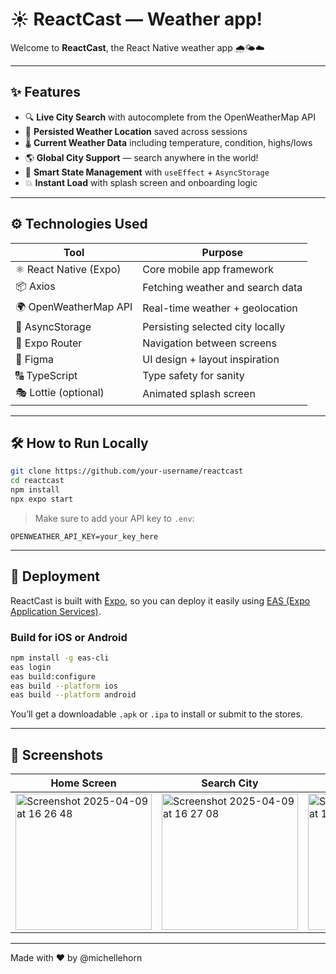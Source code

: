 # ☀️ ReactCast — Weather app!
Welcome to **ReactCast**, the React Native weather app 🌧️🌤️☁️

---

## ✨ Features

- 🔍 **Live City Search** with autocomplete from the OpenWeatherMap API
- 📍 **Persisted Weather Location** saved across sessions
- 🌡️ **Current Weather Data** including temperature, condition, highs/lows
- 🌎 **Global City Support** — search anywhere in the world!
- 🧠 **Smart State Management** with `useEffect` + `AsyncStorage`
- 💥 **Instant Load** with splash screen and onboarding logic

---

## ⚙️ Technologies Used

| Tool                      | Purpose                            |
|---------------------------|------------------------------------|
| ⚛️ React Native (Expo)     | Core mobile app framework          |
| 📦 Axios                   | Fetching weather and search data  |
| 🌍 OpenWeatherMap API      | Real-time weather + geolocation    |
| 💾 AsyncStorage            | Persisting selected city locally   |
| 🧭 Expo Router             | Navigation between screens         |
| 🎨 Figma                   | UI design + layout inspiration     |
| 🔠 TypeScript              | Type safety for sanity             |
| 🎭 Lottie (optional)       | Animated splash screen             |

---

## 🛠️ How to Run Locally

```bash
git clone https://github.com/your-username/reactcast
cd reactcast
npm install
npx expo start
```

> Make sure to add your API key to `.env`:

```
OPENWEATHER_API_KEY=your_key_here
```

---

## 🚀 Deployment

ReactCast is built with [Expo](https://expo.dev), so you can deploy it easily using [EAS (Expo Application Services)](https://docs.expo.dev/eas/).

### Build for iOS or Android

```bash
npm install -g eas-cli
eas login
eas build:configure
eas build --platform ios
eas build --platform android
```

You’ll get a downloadable `.apk` or `.ipa` to install or submit to the stores.

---

## 📸 Screenshots

| Home Screen | Search City | Weather Details |
|-------------|-------------|-----------------|
| <img width="218" alt="Screenshot 2025-04-09 at 16 26 48" src="https://github.com/user-attachments/assets/3cd0fe9e-50be-4f1c-bb79-e6f716d7c1d5" /> | <img width="218" alt="Screenshot 2025-04-09 at 16 27 08" src="https://github.com/user-attachments/assets/f43825a8-6b3f-4a86-8108-9318e2acfa4e" /> | <img width="218" alt="Screenshot 2025-04-09 at 16 26 51" src="https://github.com/user-attachments/assets/f0734306-82e6-49c1-8252-0029fd2f26c7" /> |

---

Made with ❤️ by @michellehorn
